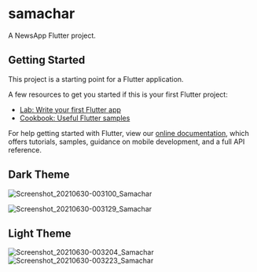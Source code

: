 # samachar

A NewsApp Flutter project.

## Getting Started

This project is a starting point for a Flutter application.

A few resources to get you started if this is your first Flutter project:

- [Lab: Write your first Flutter app](https://flutter.dev/docs/get-started/codelab)
- [Cookbook: Useful Flutter samples](https://flutter.dev/docs/cookbook)

For help getting started with Flutter, view our
[online documentation](https://flutter.dev/docs), which offers tutorials,
samples, guidance on mobile development, and a full API reference.

## Dark Theme 
![Screenshot_20210630-003100_Samachar](https://user-images.githubusercontent.com/32409575/123853692-62ded280-d93b-11eb-8322-76fef894a63b.png)

![Screenshot_20210630-003129_Samachar](https://user-images.githubusercontent.com/32409575/123853762-75590c00-d93b-11eb-813e-4eb0a4fc853f.png)

## Light Theme
![Screenshot_20210630-003204_Samachar](https://user-images.githubusercontent.com/32409575/123853817-843fbe80-d93b-11eb-8da5-0d2a5d9364cf.png)
![Screenshot_20210630-003223_Samachar](https://user-images.githubusercontent.com/32409575/123853831-87d34580-d93b-11eb-9491-412e5752833a.png)

